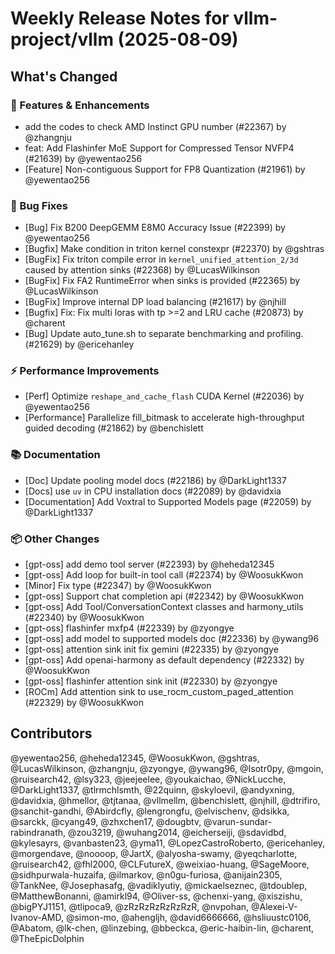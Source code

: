 # Weekly Release Notes for vllm-project/vllm (2025-08-09)

## What's Changed

### 🚀 Features & Enhancements

* add the codes to check AMD Instinct GPU number (#22367) by @zhangnju
* feat: Add Flashinfer MoE Support for Compressed Tensor NVFP4 (#21639) by @yewentao256
* [Feature] Non-contiguous Support for FP8 Quantization (#21961) by @yewentao256

### 🐛 Bug Fixes

* [Bug] Fix B200 DeepGEMM E8M0 Accuracy Issue (#22399) by @yewentao256
* [Bugfix] Make condition in triton kernel constexpr (#22370) by @gshtras
* [BugFix] Fix triton compile error in `kernel_unified_attention_2/3d` caused by attention sinks (#22368) by @LucasWilkinson
* [BugFix] Fix FA2 RuntimeError when sinks is provided (#22365) by @LucasWilkinson
* [BugFix] Improve internal DP load balancing (#21617) by @njhill
* [Bugfix] Fix: Fix multi loras with tp >=2 and LRU cache (#20873) by @charent
* [Bug] Update auto_tune.sh to separate benchmarking and profiling. (#21629) by @ericehanley

### ⚡ Performance Improvements

* [Perf] Optimize `reshape_and_cache_flash` CUDA Kernel (#22036) by @yewentao256
* [Performance] Parallelize fill_bitmask to accelerate high-throughput guided decoding (#21862) by @benchislett

### 📚 Documentation

* [Doc] Update pooling model docs (#22186) by @DarkLight1337
* [Docs] use `uv` in CPU installation docs (#22089) by @davidxia
* [Documentation] Add Voxtral to Supported Models page (#22059) by @DarkLight1337

### 📦 Other Changes

* [gpt-oss] add demo tool server (#22393) by @heheda12345
* [gpt-oss] Add loop for built-in tool call (#22374) by @WoosukKwon
* [Minor] Fix type  (#22347) by @WoosukKwon
* [gpt-oss] Support chat completion api (#22342) by @WoosukKwon
* [gpt-oss] Add Tool/ConversationContext classes and harmony_utils (#22340) by @WoosukKwon
* [gpt-oss] flashinfer mxfp4 (#22339) by @zyongye
* [gpt-oss] add model to supported models doc (#22336) by @ywang96
* [gpt-oss] attention sink init fix gemini (#22335) by @zyongye
* [gpt-oss] Add openai-harmony as default dependency (#22332) by @WoosukKwon
* [gpt-oss] flashinfer attention sink init (#22330) by @zyongye
* [ROCm] Add attention sink to use_rocm_custom_paged_attention (#22329) by @WoosukKwon

## Contributors

@yewentao256, @heheda12345, @WoosukKwon, @gshtras, @LucasWilkinson, @zhangnju, @zyongye, @ywang96, @Isotr0py, @mgoin, @ruisearch42, @lsy323, @jeejeelee, @youkaichao, @NickLucche, @DarkLight1337, @tlrmchlsmth, @22quinn, @skyloevil, @andyxning, @davidxia, @hmellor, @tjtanaa, @vllmellm, @benchislett, @njhill, @dtrifiro, @sanchit-gandhi, @Abirdcfly, @lengrongfu, @elvischenv, @dsikka, @sarckk, @cyang49, @zhxchen17, @dougbtv, @varun-sundar-rabindranath, @zou3219, @wuhang2014, @eicherseiji, @sdavidbd, @kylesayrs, @vanbasten23, @yma11, @LopezCastroRoberto, @ericehanley, @morgendave, @noooop, @JartX, @alyosha-swamy, @yeqcharlotte, @ruisearch42, @fhl2000, @CLFutureX, @weixiao-huang, @SageMoore, @sidhpurwala-huzaifa, @ilmarkov, @n0gu-furiosa, @anijain2305, @TankNee, @Josephasafg, @vadiklyutiy, @mickaelseznec, @tdoublep, @MatthewBonanni, @amirkl94, @Oliver-ss, @chenxi-yang, @xiszishu, @bigPYJ1151, @tlipoca9, @zRzRzRzRzRzRzR, @nvpohan, @Alexei-V-Ivanov-AMD, @simon-mo, @ahengljh, @david6666666, @hsliuustc0106, @Abatom, @lk-chen, @linzebing, @bbeckca, @eric-haibin-lin, @charent, @TheEpicDolphin
